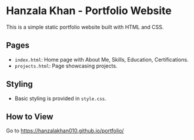 # Hanzala Khan - Portfolio Website

This is a simple static portfolio website built with HTML and CSS.

## Pages

- `index.html`: Home page with About Me, Skills, Education, Certifications.
- `projects.html`: Page showcasing projects.

## Styling

- Basic styling is provided in `style.css`.

## How to View

Go to https://hanzalakhan010.github.io/portfolio/
